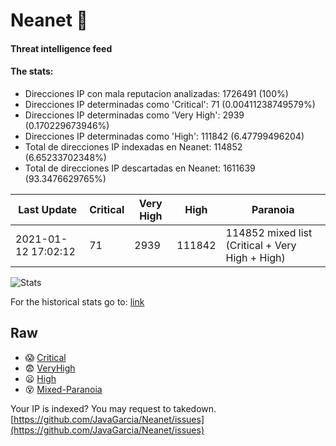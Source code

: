 # Neanet :hocho:
#### Threat intelligence feed
#### The stats:

- Direcciones IP con mala reputacion analizadas: 1726491 (100%)
- Direcciones IP determinadas como 'Critical':  71 (0.00411238749579%)
- Direcciones IP determinadas como 'Very High':  2939 (0.170229673946%)
- Direcciones IP determinadas como 'High':  111842 (6.47799496204)
- Total de direcciones IP indexadas en Neanet:  114852 (6.65233702348%)
- Total de direcciones IP descartadas en Neanet:  1611639 (93.3476629765%)

| Last Update | Critical | Very High | High | Paranoia |
| --- | --- | --- | --- | --- |
| 2021-01-12 17:02:12 | 71 | 2939 | 111842 | 114852 mixed list (Critical + Very High + High)|

![Stats](https://docs.google.com/spreadsheets/d/e/2PACX-1vSnaNMIXVabIpDJjufMlzH7poXnshF3mgd8Is1g9ytUEzVsP5my4Trn8f-xkoLLQ38xpL3HtmUexLo6/pubchart?oid=501124687&format=image)

For the historical stats go to: [link](/stats.csv)
## Raw
- :scream: [Critical](https://raw.githubusercontent.com/JavaGarcia/Neanet/master/blacklists/neanet_critical.txt)
- :fearful: [VeryHigh](https://raw.githubusercontent.com/JavaGarcia/Neanet/master/blacklists/neanet_veryHigh.txtt)
- :frowning: [High](https://raw.githubusercontent.com/JavaGarcia/Neanet/master/blacklists/neanet_high.txt)
- :dizzy_face: [Mixed-Paranoia](https://raw.githubusercontent.com/JavaGarcia/Neanet/master/blacklists/neanet_all.txt)


Your IP is indexed? You may request to takedown. [https://github.com/JavaGarcia/Neanet/issues](https://github.com/JavaGarcia/Neanet/issues)























































































































































































































































































































































































































































































































































































































































































































































































































































































































































































































































































































































































































































































































































































































































































































































































































































































































































































































































































































































































































































































































































































































































































































































































































































































































































































































































































































































































































































































































































































































































































































































































































































































































































































































































































































































































